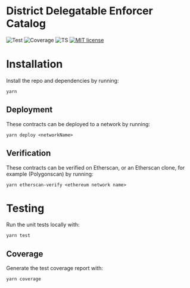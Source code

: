 # District Delegatable Enforcer Catalog

![Test](https://github.com/district-labs/delegatable-enforcers/actions/workflows/test.yml/badge.svg)
![Coverage](https://github.com/district-labs/delegatable-enforcers/actions/workflows/coverage.yml/badge.svg)
![TS](https://badgen.net/badge/-/TypeScript?icon=typescript&label&labelColor=blue&color=555555)
[![MIT license](https://img.shields.io/badge/License-MIT-blue.svg)](http://perso.crans.org/besson/LICENSE.html)

# Installation

Install the repo and dependencies by running:

`yarn`

## Deployment

These contracts can be deployed to a network by running:

`yarn deploy <networkName>`

## Verification

These contracts can be verified on Etherscan, or an Etherscan clone, for example (Polygonscan) by running:

`yarn etherscan-verify <ethereum network name>`

# Testing

Run the unit tests locally with:

`yarn test`

## Coverage

Generate the test coverage report with:

`yarn coverage`
